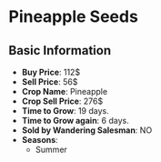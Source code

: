 # Pineapple Seeds

## Basic Information

- **Buy Price**: 112$
- **Sell Price**: 56$
- **Crop Name**: Pineapple
- **Crop Sell Price**: 276$
- **Time to Grow**: 19 days.
- **Time to Grow again**: 6 days.
- **Sold by Wandering Salesman**: NO
- **Seasons**:
  - Summer